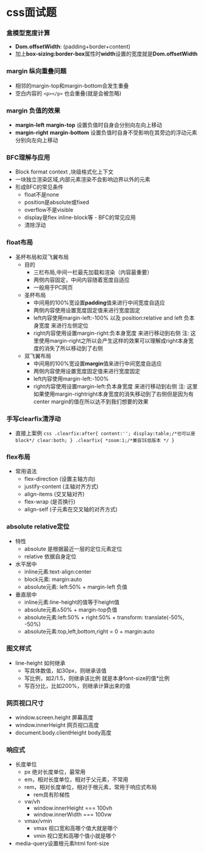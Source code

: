 # css面试题

### 盒模型宽度计算
   - **Dom.offsetWidth**: (padding+border+content)
   - 加上**box-sizing:border-box**属性时**width**设置的宽度就是**Dom.offsetWidth** 

### margin 纵向重叠问题
   - 相邻的margin-top和margin-bottom会发生重叠
   - 空白内容的 `<p></p>` 也会重叠(就是会被忽略)

### margin 负值的效果
   - **margin-left** **margin-top** 设置负值时自身会分别向左向上移动
   - **margin-right** **margin-bottom** 设置负值时自身不受影响在其旁边的浮动元素分别向左向上移动

### BFC理解与应用
   - Block format context ,块级格式化上下文
   - 一块独立渲染区域,内部元素渲染不会影响边界以外的元素
   - 形成BFC的常见条件
      - float不是none
      - position是absolute或fixed
      - overflow不是visible
      - display是flex inline-block等
    - BFC的常见应用
      - 清除浮动

### float布局
   - 圣杯布局和双飞翼布局
     - 目的
       - 三栏布局,中间一栏最先加载和渲染（内容最重要）
       - 两侧内容固定，中间内容随着宽度自适应
       - 一般用于PC网页
     - 圣杯布局
       - 中间用的100%宽设置**padding**值来进行中间宽度自适应
       - 两侧内容使用设置宽度固定值来进行宽度固定
       - left内容使用margin-left:-100% 以及 position:relative and left 负本身宽度 来进行左侧定位 
       - right内容使用设置margin-right:负本身宽度 来进行移动到右侧 注: 这里使用margin-right之所以会产生这样的效果可以理解成right本身宽度的消失了所以移动到了右侧
     - 双飞翼布局
       - 中间用的100%宽设置**margin**值来进行中间宽度自适应
       - 两侧内容使用设置宽度固定值来进行宽度固定
       - left内容使用margin-left:-100%
       - right内容使用设置margin-left:负本身宽度 来进行移动到右侧 注: 这里如果使用margin-rightright本身宽度的消失移动到了右侧但是因为有center margin的值在所以达不到我们想要的效果
  
### 手写clearfix清浮动
   - 直接上案例
    ```css
        .clearfix:after{
            content:'';
            display:table;/*也可以是block*/
            clear:both;
        }
        .clearfix{
          *zoom:1;/*兼容IE低版本 */
        }
    ```
### flex布局
   - 常用语法
     - flex-direction (设置主轴方向)
     - justify-content (主轴对齐方式)
     - align-items (交叉轴对齐)
     - flex-wrap (是否换行)
     - align-self (子元素在交叉轴的对齐方式)
### absolute relative定位
   - 特性
     - absolute 是根据最近一层的定位元素定位
     - relative 依据自身定位
   - 水平居中
     - inline元素:text-align:center
     - block元素: margin:auto
     - absolute元素: left:50% + margin-left 负值
   - 垂直居中
     - inline元素:line-height的值等于height值
     - absolute元素:top:50% + margin-top负值
     - absolute元素:left:50% + right:50% + transform: translate(-50%, -50%)
     - absolute元素:top,left,bottom,right = 0 + margin:auto
### 图文样式
   - line-height 如何继承
     - 写具体数值，如30px，则继承该值
     - 写比例，如2/1.5，则继承该比例 就是本身font-size的值*比例
     - 写百分比，比如200%，则继承计算出来的值

### 网页视口尺寸
   - window.screen.height 屏幕高度
   - window.innerHeight 网页视口高度
   - document.body.clientHeight body高度

### 响应式
   - 长度单位
     - px 绝对长度单位，最常用
     - em，相对长度单位，相对于父元素，不常用
     - rem，相对长度单位，相对于根元素，常用于响应式布局
       - rem具有阶梯性
     - vw/vh
       - window.innerHeight === 100vh
       - window.innerWidth === 100vw
     - vmax/vmin
       - vmax 视口宽和高哪个值大就是哪个
       - vmin 视口宽和高哪个值小就是哪个
   - media-query设置根元素html font-size
